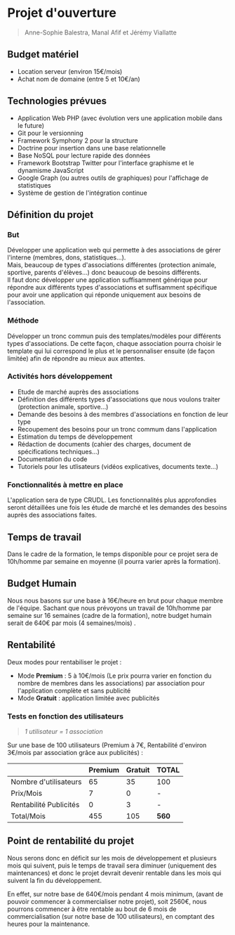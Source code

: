 # Projet d'ouverture
> Anne-Sophie Balestra, Manal Afif et Jérémy Viallatte

## Budget matériel
* Location serveur (environ 15€/mois)
* Achat nom de domaine (entre 5 et 10€/an)

## Technologies prévues
* Application Web PHP (avec évolution vers une application mobile dans le future)
* Git pour le versionning
* Framework Symphony 2 pour la structure
* Doctrine pour insertion dans une base relationnelle
* Base NoSQL pour lecture rapide des données
* Framework Bootstrap Twitter pour l'interface graphisme et le dynamisme JavaScript
* Google Graph (ou autres outils de graphiques) pour l'affichage de statistiques
* Système de gestion de l'intégration continue

## Définition du projet
### But
Développer une application web qui permette à des associations de gérer l'interne (membres, dons, statistiques...).  
Mais, beaucoup de types d'associations différentes (protection animale, sportive, parents d'élèves...) donc beaucoup de besoins différents.  
Il faut donc développer une application suffisamment générique pour répondre aux différents types d'associations et suffisamment spécifique pour avoir une application qui réponde uniquement aux besoins de l'association.

### Méthode
Développer un tronc commun puis des templates/modèles pour différents types d'associations. De cette façon, chaque association pourra choisir le template qui lui correspond le plus et le personnaliser ensuite (de façon limitée) afin de répondre au mieux aux attentes.

### Activités hors développement
* Etude de marché auprès des associations
* Définition des différents types d'associations que nous voulons traiter (protection animale, sportive...)
* Demande des besoins à des membres d'associations en fonction de leur type
* Recoupement des besoins pour un tronc commum dans l'application
* Estimation du temps de développement
* Rédaction de documents (cahier des charges, document de spécifications techniques...)
* Documentation du code
* Tutoriels pour les utlisateurs (vidéos explicatives, documents texte...)

### Fonctionnalités à mettre en place
L'application sera de type CRUDL. Les fonctionnalités plus approfondies seront détaillées une fois les étude de marché et les demandes des besoins auprès des associations faites.

## Temps de travail
Dans le cadre de la formation, le temps disponible pour ce projet sera de 10h/homme par semaine en moyenne (il pourra varier après la formation).  

## Budget Humain
Nous nous basons sur une base à 16€/heure en brut pour chaque membre de l'équipe.
Sachant que nous prévoyons un travail de 10h/homme par semaine sur 16 semaines (cadre de la formation), notre budget humain serait de 640€ par mois (4 semaines/mois) .

## Rentabilité
Deux modes pour rentabiliser le projet :
* Mode **Premium** : 5 à 10€/mois (Le prix pourra varier en fonction du nombre de membres dans les associations) par association pour l'application complète et sans publicité
* Mode **Gratuit** : application limitée avec publicités

### Tests en fonction des utilisateurs
>*1 utilisateur = 1 association*

Sur une base de 100 utilisateurs (Premium à 7€, Rentabilité d'environ 3€/mois par association grâce aux publicités) :  

||Premium|Gratuit|TOTAL|
|---|---|---|---|
|Nombre d'utilisateurs|65|35|100|
|Prix/Mois|7|0|-|
|Rentabilité Publicités|0|3|-|
|Total/Mois|455|105|**560**|

## Point de rentabilité du projet
Nous serons donc en déficit sur les mois de développement et plusieurs mois qui suivent, puis le temps de travail sera diminuer (uniquement des maintenances) et donc le projet devrait devenir rentable dans les mois qui suivent la fin du développement.

En effet, sur notre base de 640€/mois pendant 4 mois minimum, (avant de pouvoir commencer à commercialiser notre projet), soit 2560€, nous pourrons commencer à être rentable au bout de 6 mois de commercialisation (sur notre base de 100 utilisateurs), en comptant des heures pour la maintenance.
